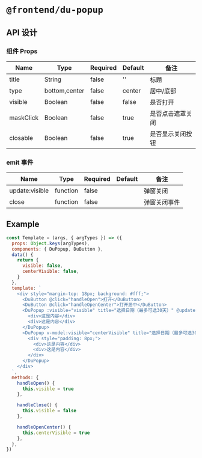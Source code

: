 # `@frontend/du-popup`

## API 设计

### 组件 Props

| Name | Type | Required | Default | 备注 |
| ---- | ---- | -------- | ------- | ---- |
| title | String | false | '' | 标题 |
| type |bottom,center | false | center | 居中/底部 |
| visible |Boolean| false | false | 是否打开|
| maskClick |Boolean| false | true |是否点击遮罩关闭|
| closable |Boolean| false | true |是否显示关闭按钮|

### emit 事件

Name | Type | Required | Default | 备注
-- | -- | -- | -- | --
update:visible | function | false |   | 弹窗关闭
close|function|false| |弹窗关闭事件

## Example

```js
const Template = (args, { argTypes }) => ({
  props: Object.keys(argTypes),
  components: { DuPopup, DuButton },
  data() {
    return {
      visible: false,
      centerVisible: false,
    }
  },
  template: `
    <div style="margin-top: 18px; background: #fff;">
      <DuButton @click="handleOpen">打开</DuButton>
      <DuButton @click="handleOpenCenter">打开居中</DuButton>
      <DuPopup :visible="visible" title="选择日期（最多可选30天）" @update:visible="handleClose" type="bottom">
        <div>这是内容</div>
        <div>这是内容</div>
      </DuPopup>
      <DuPopup v-model:visible="centerVisible" title="选择日期（最多可选30天）" type="center" extStyle="width: 300px;" :maskClick="false">
        <div style="padding: 8px;">
          <div>这是内容</div>
          <div>这是内容</div>
        </div>
      </DuPopup>
    </div>
  `,
  methods: {
    handleOpen() {
      this.visible = true
    },

    handleClose() {
      this.visible = false
    },

    handleOpenCenter() {
      this.centerVisible = true
    },
  },
})
```
